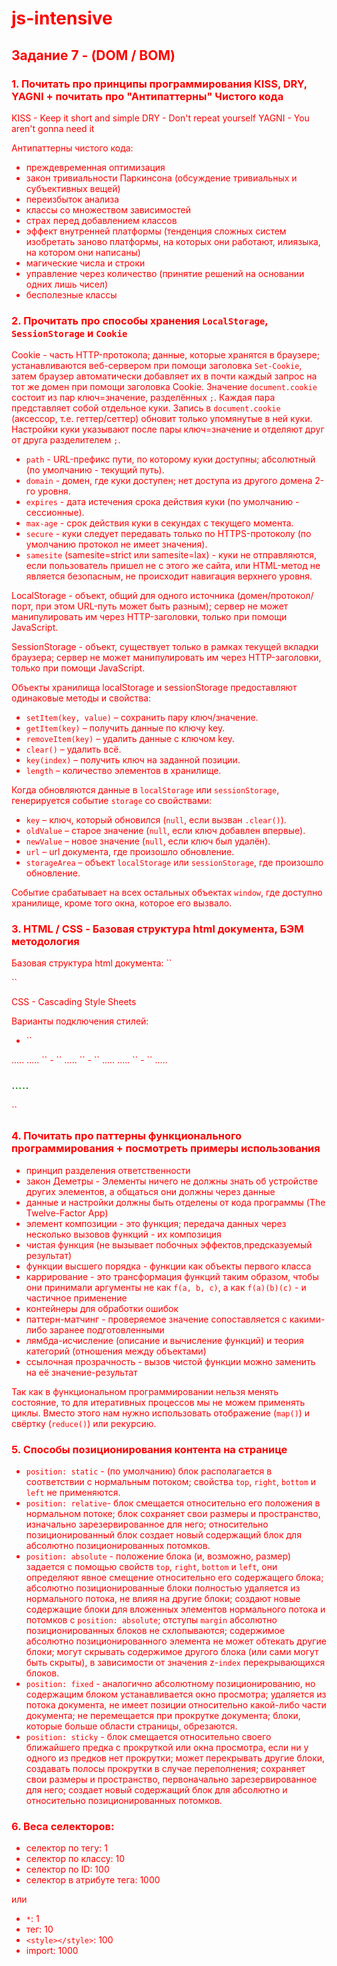 # js-intensive

## Задание 7 - (DOM / BOM)

### 1. Почитать про принципы программирования KISS, DRY, YAGNI + почитать про "Антипаттерны" Чистого кода
KISS - Keep it short and simple
DRY - Don't repeat yourself
YAGNI - You aren't gonna need it

Антипаттерны чистого кода:

- преждевременная оптимизация
- закон тривиальности Паркинсона (обсуждение тривиальных и субъективных вещей)
- переизбыток анализа
- классы со множеством зависимостей
- страх перед добавлением классов
- эффект внутренней платформы (тенденция сложных систем изобретать заново платформы, на которых они работают, илиязыка, на котором они написаны)
- магические числа и строки
- управление через количество (принятие решений на основании одних лишь чисел)
- бесполезные классы

### 2. Прочитать про способы хранения `LocalStorage`, `SessionStorage` и `Cookie`

Cookie - часть HTTP-протокола; данные, которые хранятся в браузере; устанавливаются веб-сервером при помощи заголовка `Set-Cookie`, затем браузер автоматически добавляет их в почти каждый запрос на тот же домен при помощи заголовка Cookie. Значение `document.cookie` состоит из пар ключ=значение, разделённых `;`. Каждая пара представляет собой отдельное куки. Запись в `document.cookie` (акcессор, т.е. геттер/сеттер) обновит только упомянутые в ней куки. Настройки куки указывают после пары ключ=значение и отделяют друг от друга разделителем `;`.

- `path` - URL-префикс пути, по которому куки доступны; абсолютный (по умолчанию - текущий путь).
- `domain` - домен, где куки доступен; нет доступа из другого домена 2-го уровня.
- `expires` - дата истечения срока действия куки (по умолчанию - сессионные).
- `max-age` - срок действия куки в секундах с текущего момента.
- `secure` - куки следует передавать только по HTTPS-протоколу (по умолчанию протокол не имеет значения).
- `samesite` (samesite=strict или samesite=lax) - куки не отправляются, если пользователь пришел не с этого же сайта, или HTML-метод не является безопасным, не происходит навигация верхнего уровня.

LocalStorage - объект, общий для одного источника (домен/протокол/порт, при этом URL-путь может быть разным); сервер не может манипулировать им через HTTP-заголовки, только при помощи JavaScript.

SessionStorage - объект, существует только в рамках текущей вкладки браузера; сервер не может манипулировать им через HTTP-заголовки, только при помощи JavaScript.

Объекты хранилища localStorage и sessionStorage предоставляют одинаковые методы и свойства:

- `setItem(key, value)` – сохранить пару ключ/значение.
- `getItem(key)` – получить данные по ключу key.
- `removeItem(key)` – удалить данные с ключом key.
- `clear()` – удалить всё.
- `key(index)` – получить ключ на заданной позиции.
- `length` – количество элементов в хранилище.

Когда обновляются данные в `localStorage` или `sessionStorage`, генерируется событие `storage` со свойствами:

- `key` – ключ, который обновился (`null`, если вызван `.clear()`).
- `oldValue` – старое значение (`null`, если ключ добавлен впервые).
- `newValue` – новое значение (`null`, если ключ был удалён).
- `url` – url документа, где произошло обновление.
- `storageArea` – объект `localStorage` или `sessionStorage`, где произошло обновление.

Событие срабатывает на всех остальных объектах `window`, где доступно хранилище, кроме того окна, которое его вызвало.

### 3. HTML / CSS - Базовая структура html документа, БЭМ методология

Базовая структура html документа:
``<!DOCTYPE html>
<html lang="en">
  <head>
    <meta charset="UTF-8">
    <title>Title</title>
  </head>
  <body></body>
</html>``

CSS - Cascading Style Sheets

Варианты подключения стилей:

- ``<!DOCTYPE html>
<html>
   <head>
      .....
     <link rel="stylesheet" type="text/css" href="style.css">
   </head>
   <body>
      .....
   </body>
</html>``
- ``<!DOCTYPE html>
<html>
   <head>
      .....
      <style media="all">
         @import url(style.css);
      </style>
   </head>
</html>``
- ``<!DOCTYPE html>
<html>
   <head>
      .....
      <style>
         body { 
            color: red;
         }
      </style>
   </head>
   <body>
      .....
   </body>
</html>``
- ``<!DOCTYPE html>
<html>
   <head>
      .....
   </head>
   <body>
      <p style="font-size: 20px; color: green; font-family: arial, helvetica, sans-serif">
         .....
      </p>
   </body>
</html>
``

### 4. Почитать про паттерны функционального программирования + посмотреть примеры использования

- принцип разделения ответственности
- закон Деметры - Элементы ничего не должны знать об устройстве других элементов, а общаться они должны через данные
- данные и настройки должны быть отделены от кода программы (The Twelve-Factor App)
- элемент композиции - это функция; передача данных через несколько вызовов функций - их композиция
- чистая функция (не вызывает побочных эффектов,предсказуемый результат)
- функции высшего порядка - функции как объекты первого класса
- каррирование - это трансформация функций таким образом, чтобы они принимали аргументы не как `f(a, b, c)`, а как `f(a)(b)(c)` - и частичное применение
- контейнеры для обработки ошибок
- паттерн-матчинг - проверяемое значение сопоставляется с какими-либо заранее подготовленными
- лямбда-исчисление (описание и вычисление функций) и теория категорий (отношения между объектами)
- ссылочная прозрачность - вызов чистой функции можно заменить на её значение-результат

Так как в функциональном программировании нельзя менять состояние, то для итеративных процессов мы не можем применять циклы. Вместо этого нам нужно использовать отображение (`map()`) и свёртку (`reduce()`) или рекурсию.

### 5. Способы позиционирования контента на странице

- `position: static` - (по умолчанию) блок располагается в соответствии с нормальным потоком; свойства `top`, `right`, `bottom` и `left` не применяются.
- `position: relative`- блок смещается относительно его положения в нормальном потоке; блок сохраняет свои размеры и пространство, изначально зарезервированное для него; относительно позиционированный блок создает новый содержащий блок для абсолютно позиционированных потомков.
- `position: absolute` - положение блока (и, возможно, размер) задается с помощью свойств `top`, `right`, `bottom` и `left`, они определяют явное смещение относительно его содержащего блока; абсолютно позиционированные блоки полностью удаляется из нормального потока, не влияя на другие блоки; создают новые содержащие блоки для вложенных элементов нормального потока и потомков с `position: absolute`; отступы `margin` абсолютно позиционированных блоков не схлопываются; содержимое абсолютно позиционированного элемента не может обтекать другие блоки; могут скрывать содержимое другого блока (или сами могут быть скрыты), в зависимости от значения z-`index` перекрывающихся блоков.
- `position: fixed` - аналогично абсолютному позиционированию, но содержащим блоком устанавливается окно просмотра; удаляется из потока документа, не имеет позиции относительно какой-либо части документа; не перемещается при прокрутке документа; блоки, которые больше области страницы, обрезаются.
- `position: sticky` - блок смещается относительно своего ближайшего предка с прокруткой или окна просмотра, если ни у одного из предков нет прокрутки; может перекрывать другие блоки, создавать полосы прокрутки в случае переполнения; сохраняет свои размеры и пространство, первоначально зарезервированное для него; создает новый содержащий блок для абсолютно и относительно позиционированных потомков.

### 6. Веса селекторов:

- селектор по тегу: 1
- селектор по классу: 10
- селектор по ID: 100
- селектор в атрибуте тега: 1000

или

- `*`: 1
- тег: 10
- `<style></style>`: 100
- import: 1000
